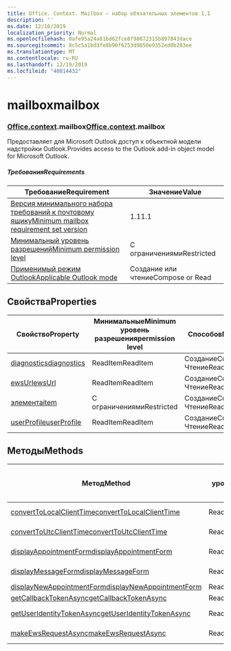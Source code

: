 ```yaml
---
title: Office. Context. Mailbox — набор обязательных элементов 1,1
description: ''
ms.date: 12/16/2019
localization_priority: Normal
ms.openlocfilehash: 0afe95a24a81bd62fce8f98072315b897843dace
ms.sourcegitcommit: 8c5c5a1bd3fe8b90f6253d9850e9352ed0b283ee
ms.translationtype: MT
ms.contentlocale: ru-RU
ms.lasthandoff: 12/19/2019
ms.locfileid: "40814432"
---
```

# <a name="mailbox"></a><span data-ttu-id="034b6-102">mailbox</span><span class="sxs-lookup"><span data-stu-id="034b6-102">mailbox</span></span>

### <a name="officeofficemdcontextofficecontextmdmailbox"></a><span data-ttu-id="034b6-103">[Office](office.md)[.context](office.context.md).mailbox</span><span class="sxs-lookup"><span data-stu-id="034b6-103">[Office](office.md)[.context](office.context.md).mailbox</span></span>

<span data-ttu-id="034b6-104">Предоставляет для Microsoft Outlook доступ к объектной модели надстройки Outlook.</span><span class="sxs-lookup"><span data-stu-id="034b6-104">Provides access to the Outlook add-in object model for Microsoft Outlook.</span></span>

##### <a name="requirements"></a><span data-ttu-id="034b6-105">Требования</span><span class="sxs-lookup"><span data-stu-id="034b6-105">Requirements</span></span>

|<span data-ttu-id="034b6-106">Требование</span><span class="sxs-lookup"><span data-stu-id="034b6-106">Requirement</span></span>| <span data-ttu-id="034b6-107">Значение</span><span class="sxs-lookup"><span data-stu-id="034b6-107">Value</span></span>|
|---|---|
|[<span data-ttu-id="034b6-108">Версия минимального набора требований к почтовому ящику</span><span class="sxs-lookup"><span data-stu-id="034b6-108">Minimum mailbox requirement set version</span></span>](../../requirement-sets/outlook-api-requirement-sets.md)| <span data-ttu-id="034b6-109">1.1</span><span class="sxs-lookup"><span data-stu-id="034b6-109">1.1</span></span>|
|[<span data-ttu-id="034b6-110">Минимальный уровень разрешений</span><span class="sxs-lookup"><span data-stu-id="034b6-110">Minimum permission level</span></span>](/outlook/add-ins/understanding-outlook-add-in-permissions)| <span data-ttu-id="034b6-111">С ограничениями</span><span class="sxs-lookup"><span data-stu-id="034b6-111">Restricted</span></span>|
|[<span data-ttu-id="034b6-112">Применимый режим Outlook</span><span class="sxs-lookup"><span data-stu-id="034b6-112">Applicable Outlook mode</span></span>](/outlook/add-ins/#extension-points)| <span data-ttu-id="034b6-113">Создание или чтение</span><span class="sxs-lookup"><span data-stu-id="034b6-113">Compose or Read</span></span>|

## <a name="properties"></a><span data-ttu-id="034b6-114">Свойства</span><span class="sxs-lookup"><span data-stu-id="034b6-114">Properties</span></span>

| <span data-ttu-id="034b6-115">Свойство</span><span class="sxs-lookup"><span data-stu-id="034b6-115">Property</span></span> | <span data-ttu-id="034b6-116">Минимальные</span><span class="sxs-lookup"><span data-stu-id="034b6-116">Minimum</span></span><br><span data-ttu-id="034b6-117">уровень разрешения</span><span class="sxs-lookup"><span data-stu-id="034b6-117">permission level</span></span> | <span data-ttu-id="034b6-118">Способов</span><span class="sxs-lookup"><span data-stu-id="034b6-118">Modes</span></span> | <span data-ttu-id="034b6-119">Тип возвращаемых данных</span><span class="sxs-lookup"><span data-stu-id="034b6-119">Return type</span></span> | <span data-ttu-id="034b6-120">Минимальные</span><span class="sxs-lookup"><span data-stu-id="034b6-120">Minimum</span></span><br><span data-ttu-id="034b6-121">набор требований</span><span class="sxs-lookup"><span data-stu-id="034b6-121">requirement set</span></span> |
|---|---|---|---|:---:|
| [<span data-ttu-id="034b6-122">diagnostics</span><span class="sxs-lookup"><span data-stu-id="034b6-122">diagnostics</span></span>](office.context.mailbox.diagnostics.md) | <span data-ttu-id="034b6-123">ReadItem</span><span class="sxs-lookup"><span data-stu-id="034b6-123">ReadItem</span></span> | <span data-ttu-id="034b6-124">Создание</span><span class="sxs-lookup"><span data-stu-id="034b6-124">Compose</span></span><br><span data-ttu-id="034b6-125">Чтение</span><span class="sxs-lookup"><span data-stu-id="034b6-125">Read</span></span> | [<span data-ttu-id="034b6-126">Диагностики</span><span class="sxs-lookup"><span data-stu-id="034b6-126">Diagnostics</span></span>](/javascript/api/outlook/office.diagnostics?view=outlook-js-1.1) | [<span data-ttu-id="034b6-127">1.1</span><span class="sxs-lookup"><span data-stu-id="034b6-127">1.1</span></span>](../requirement-set-1.1/outlook-requirement-set-1.1.md) |
| [<span data-ttu-id="034b6-128">ewsUrl</span><span class="sxs-lookup"><span data-stu-id="034b6-128">ewsUrl</span></span>](/javascript/api/outlook/office.mailbox?view=outlook-js-1.1#ewsurl) | <span data-ttu-id="034b6-129">ReadItem</span><span class="sxs-lookup"><span data-stu-id="034b6-129">ReadItem</span></span> | <span data-ttu-id="034b6-130">Создание</span><span class="sxs-lookup"><span data-stu-id="034b6-130">Compose</span></span><br><span data-ttu-id="034b6-131">Чтение</span><span class="sxs-lookup"><span data-stu-id="034b6-131">Read</span></span> | <span data-ttu-id="034b6-132">String</span><span class="sxs-lookup"><span data-stu-id="034b6-132">String</span></span> | [<span data-ttu-id="034b6-133">1.1</span><span class="sxs-lookup"><span data-stu-id="034b6-133">1.1</span></span>](../requirement-set-1.1/outlook-requirement-set-1.1.md) |
| [<span data-ttu-id="034b6-134">элемента</span><span class="sxs-lookup"><span data-stu-id="034b6-134">item</span></span>](office.context.mailbox.item.md) | <span data-ttu-id="034b6-135">С ограничениями</span><span class="sxs-lookup"><span data-stu-id="034b6-135">Restricted</span></span> | <span data-ttu-id="034b6-136">Создание</span><span class="sxs-lookup"><span data-stu-id="034b6-136">Compose</span></span><br><span data-ttu-id="034b6-137">Чтение</span><span class="sxs-lookup"><span data-stu-id="034b6-137">Read</span></span> | [<span data-ttu-id="034b6-138">Элемент</span><span class="sxs-lookup"><span data-stu-id="034b6-138">Item</span></span>](/javascript/api/outlook/office.item?view=outlook-js-1.1) | [<span data-ttu-id="034b6-139">1.1</span><span class="sxs-lookup"><span data-stu-id="034b6-139">1.1</span></span>](../requirement-set-1.1/outlook-requirement-set-1.1.md) |
| [<span data-ttu-id="034b6-140">userProfile</span><span class="sxs-lookup"><span data-stu-id="034b6-140">userProfile</span></span>](office.context.mailbox.userProfile.md) | <span data-ttu-id="034b6-141">ReadItem</span><span class="sxs-lookup"><span data-stu-id="034b6-141">ReadItem</span></span> | <span data-ttu-id="034b6-142">Создание</span><span class="sxs-lookup"><span data-stu-id="034b6-142">Compose</span></span><br><span data-ttu-id="034b6-143">Чтение</span><span class="sxs-lookup"><span data-stu-id="034b6-143">Read</span></span> | [<span data-ttu-id="034b6-144">UserProfile</span><span class="sxs-lookup"><span data-stu-id="034b6-144">UserProfile</span></span>](/javascript/api/outlook/office.userprofile?view=outlook-js-1.1) | [<span data-ttu-id="034b6-145">1.1</span><span class="sxs-lookup"><span data-stu-id="034b6-145">1.1</span></span>](../requirement-set-1.1/outlook-requirement-set-1.1.md) |

## <a name="methods"></a><span data-ttu-id="034b6-146">Методы</span><span class="sxs-lookup"><span data-stu-id="034b6-146">Methods</span></span>

| <span data-ttu-id="034b6-147">Метод</span><span class="sxs-lookup"><span data-stu-id="034b6-147">Method</span></span> | <span data-ttu-id="034b6-148">Минимальные</span><span class="sxs-lookup"><span data-stu-id="034b6-148">Minimum</span></span><br><span data-ttu-id="034b6-149">уровень разрешения</span><span class="sxs-lookup"><span data-stu-id="034b6-149">permission level</span></span> | <span data-ttu-id="034b6-150">Способов</span><span class="sxs-lookup"><span data-stu-id="034b6-150">Modes</span></span> | <span data-ttu-id="034b6-151">Минимальные</span><span class="sxs-lookup"><span data-stu-id="034b6-151">Minimum</span></span><br><span data-ttu-id="034b6-152">набор требований</span><span class="sxs-lookup"><span data-stu-id="034b6-152">requirement set</span></span> |
|---|---|---|:---:|
| [<span data-ttu-id="034b6-153">convertToLocalClientTime</span><span class="sxs-lookup"><span data-stu-id="034b6-153">convertToLocalClientTime</span></span>](/javascript/api/outlook/office.mailbox?view=outlook-js-1.1#converttolocalclienttime-timevalue-) | <span data-ttu-id="034b6-154">ReadItem</span><span class="sxs-lookup"><span data-stu-id="034b6-154">ReadItem</span></span> | <span data-ttu-id="034b6-155">Создание</span><span class="sxs-lookup"><span data-stu-id="034b6-155">Compose</span></span><br><span data-ttu-id="034b6-156">Чтение</span><span class="sxs-lookup"><span data-stu-id="034b6-156">Read</span></span> | [<span data-ttu-id="034b6-157">1.1</span><span class="sxs-lookup"><span data-stu-id="034b6-157">1.1</span></span>](../requirement-set-1.1/outlook-requirement-set-1.1.md) |
| [<span data-ttu-id="034b6-158">convertToUtcClientTime</span><span class="sxs-lookup"><span data-stu-id="034b6-158">convertToUtcClientTime</span></span>](/javascript/api/outlook/office.mailbox?view=outlook-js-1.1#converttoutcclienttime-input-) | <span data-ttu-id="034b6-159">ReadItem</span><span class="sxs-lookup"><span data-stu-id="034b6-159">ReadItem</span></span> | <span data-ttu-id="034b6-160">Создание</span><span class="sxs-lookup"><span data-stu-id="034b6-160">Compose</span></span><br><span data-ttu-id="034b6-161">Чтение</span><span class="sxs-lookup"><span data-stu-id="034b6-161">Read</span></span> | [<span data-ttu-id="034b6-162">1.1</span><span class="sxs-lookup"><span data-stu-id="034b6-162">1.1</span></span>](../requirement-set-1.1/outlook-requirement-set-1.1.md) |
| [<span data-ttu-id="034b6-163">displayAppointmentForm</span><span class="sxs-lookup"><span data-stu-id="034b6-163">displayAppointmentForm</span></span>](/javascript/api/outlook/office.mailbox?view=outlook-js-1.1#displayappointmentform-itemid-) | <span data-ttu-id="034b6-164">ReadItem</span><span class="sxs-lookup"><span data-stu-id="034b6-164">ReadItem</span></span> | <span data-ttu-id="034b6-165">Создание</span><span class="sxs-lookup"><span data-stu-id="034b6-165">Compose</span></span><br><span data-ttu-id="034b6-166">Чтение</span><span class="sxs-lookup"><span data-stu-id="034b6-166">Read</span></span> | [<span data-ttu-id="034b6-167">1.1</span><span class="sxs-lookup"><span data-stu-id="034b6-167">1.1</span></span>](../requirement-set-1.1/outlook-requirement-set-1.1.md) |
| [<span data-ttu-id="034b6-168">displayMessageForm</span><span class="sxs-lookup"><span data-stu-id="034b6-168">displayMessageForm</span></span>](/javascript/api/outlook/office.mailbox?view=outlook-js-1.1#displaymessageform-itemid-) | <span data-ttu-id="034b6-169">ReadItem</span><span class="sxs-lookup"><span data-stu-id="034b6-169">ReadItem</span></span> | <span data-ttu-id="034b6-170">Создание</span><span class="sxs-lookup"><span data-stu-id="034b6-170">Compose</span></span><br><span data-ttu-id="034b6-171">Чтение</span><span class="sxs-lookup"><span data-stu-id="034b6-171">Read</span></span> | [<span data-ttu-id="034b6-172">1.1</span><span class="sxs-lookup"><span data-stu-id="034b6-172">1.1</span></span>](../requirement-set-1.1/outlook-requirement-set-1.1.md) |
| [<span data-ttu-id="034b6-173">displayNewAppointmentForm</span><span class="sxs-lookup"><span data-stu-id="034b6-173">displayNewAppointmentForm</span></span>](/javascript/api/outlook/office.mailbox?view=outlook-js-1.1#displaynewappointmentform-parameters-) | <span data-ttu-id="034b6-174">ReadItem</span><span class="sxs-lookup"><span data-stu-id="034b6-174">ReadItem</span></span> | <span data-ttu-id="034b6-175">Чтение</span><span class="sxs-lookup"><span data-stu-id="034b6-175">Read</span></span> | [<span data-ttu-id="034b6-176">1.1</span><span class="sxs-lookup"><span data-stu-id="034b6-176">1.1</span></span>](../requirement-set-1.1/outlook-requirement-set-1.1.md) |
| [<span data-ttu-id="034b6-177">getCallbackTokenAsync</span><span class="sxs-lookup"><span data-stu-id="034b6-177">getCallbackTokenAsync</span></span>](/javascript/api/outlook/office.mailbox?view=outlook-js-1.1#getcallbacktokenasync-callback--usercontext-) | <span data-ttu-id="034b6-178">ReadItem</span><span class="sxs-lookup"><span data-stu-id="034b6-178">ReadItem</span></span> | <span data-ttu-id="034b6-179">Чтение</span><span class="sxs-lookup"><span data-stu-id="034b6-179">Read</span></span> | [<span data-ttu-id="034b6-180">1.1</span><span class="sxs-lookup"><span data-stu-id="034b6-180">1.1</span></span>](../requirement-set-1.1/outlook-requirement-set-1.1.md) |
| [<span data-ttu-id="034b6-181">getUserIdentityTokenAsync</span><span class="sxs-lookup"><span data-stu-id="034b6-181">getUserIdentityTokenAsync</span></span>](/javascript/api/outlook/office.mailbox?view=outlook-js-1.1#getuseridentitytokenasync-callback--usercontext-) | <span data-ttu-id="034b6-182">ReadItem</span><span class="sxs-lookup"><span data-stu-id="034b6-182">ReadItem</span></span> | <span data-ttu-id="034b6-183">Создание</span><span class="sxs-lookup"><span data-stu-id="034b6-183">Compose</span></span><br><span data-ttu-id="034b6-184">Чтение</span><span class="sxs-lookup"><span data-stu-id="034b6-184">Read</span></span> | [<span data-ttu-id="034b6-185">1.1</span><span class="sxs-lookup"><span data-stu-id="034b6-185">1.1</span></span>](../requirement-set-1.1/outlook-requirement-set-1.1.md) |
| [<span data-ttu-id="034b6-186">makeEwsRequestAsync</span><span class="sxs-lookup"><span data-stu-id="034b6-186">makeEwsRequestAsync</span></span>](/javascript/api/outlook/office.mailbox?view=outlook-js-1.1#makeewsrequestasync-data--callback--usercontext-) | <span data-ttu-id="034b6-187">ReadWriteMailbox</span><span class="sxs-lookup"><span data-stu-id="034b6-187">ReadWriteMailbox</span></span> | <span data-ttu-id="034b6-188">Создание</span><span class="sxs-lookup"><span data-stu-id="034b6-188">Compose</span></span><br><span data-ttu-id="034b6-189">Чтение</span><span class="sxs-lookup"><span data-stu-id="034b6-189">Read</span></span> | [<span data-ttu-id="034b6-190">1.1</span><span class="sxs-lookup"><span data-stu-id="034b6-190">1.1</span></span>](../requirement-set-1.1/outlook-requirement-set-1.1.md) |
